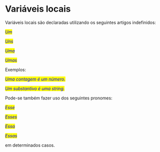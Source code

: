 # Variáveis locais

Variáveis locais são declaradas utilizando os seguintes artigos indefinidos:

_<mark style="color:blue;background-color:yellow;">Um</mark>_

_<mark style="color:blue;background-color:yellow;">Uns</mark>_

_<mark style="color:blue;background-color:yellow;">Uma</mark>_

_<mark style="color:blue;background-color:yellow;">Umas</mark>_

Exemplos:

_<mark style="color:blue;background-color:yellow;">Uma contagem é um número.</mark>_

_<mark style="color:blue;background-color:yellow;">Um substantivo é uma string.</mark>_

Pode-se também fazer uso dos seguintes pronomes:

_<mark style="color:blue;background-color:yellow;">Esse</mark>_

_<mark style="color:blue;background-color:yellow;">Esses</mark>_

_<mark style="color:blue;background-color:yellow;">Essa</mark>_

_<mark style="color:blue;background-color:yellow;">Essas</mark>_

em determinados casos.
